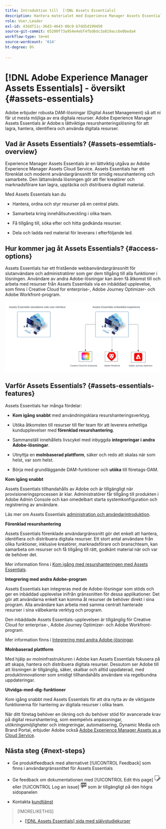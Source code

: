 ```yaml
---
title: Introduktion till  [!DNL Assets Essentials]
description: Hantera materialet med Experience Manager Assets Essentials, ett lättanvänt verktyg för hantering av digitala resurser som fungerar i Experience Cloud-program.
role: User,Leader
exl-id: 43ddf11c-36d3-4643-80c9-b7dd5d199450
source-git-commit: 65200f73a954e4ebf4fbd6dc3a819acc6e0beda4
workflow-type: tm+mt
source-wordcount: '614'
ht-degree: 0%

---
```


# [!DNL Adobe Experience Manager Assets Essentials] - översikt {#assets-essentials}

<!-- TBD: Update this banner to remove Beta label. 
![Banner image for beta docs](assets/do-not-localize/banner-image-beta-docs.png)

-->

Adobe erbjuder robusta DAM-lösningar (Digital Asset Management) så att ni får ut mesta möjliga av era digitala resurser. Adobe Experience Manager Assets Essentials är Adobe:s lättviktiga resurshanteringslösning för att lagra, hantera, identifiera och använda digitala resurser.

## Vad är Assets Essentials? {#assets-essemtials-overview}

Experience Manager Assets Essentials är en lättviktig utgåva av Adobe Experience Manager Assets Cloud Service. Assets Essentials har ett förenklat och modernt användargränssnitt för smidig resurshantering och samarbete. Den lättanvända lösningen gör att fler kreatörer och marknadsförare kan lagra, upptäcka och distribuera digitalt material.

Med Assets Essentials kan du

* Hantera, ordna och styr resurser på en central plats.

* Samarbeta kring innehållsutveckling i olika team.

* Få tillgång till, söka efter och hitta godkända resurser.

* Dela och ladda ned material för leverans i efterföljande led.

## Hur kommer jag åt Assets Essentials? {#access-options}

Assets Essentials har ett fristående webbanvändargränssnitt för slutanvändare och administratörer som ger dem tillgång till alla funktioner i lösningen. Användare av andra Adobe-lösningar kan även få åtkomst till och arbeta med resurser från Assets Essentials via en inbäddad upplevelse, som finns i Creative Cloud for enterprise-, Adobe Journey Optimizer- och Adobe Workfront-program.

![Integreringar med andra lösningar](assets/assets-essentials-integration.svg)

## Varför Assets Essentials? {#assets-essentials-features}

Assets Essentials har många fördelar:

* **Kom igång snabbt** med användningsklara resurshanteringsverktyg.

* Utöka åtkomsten till resurser till fler team för att leverera enhetliga kundupplevelser med **förenklad resurshantering**.

* Sammanställ innehållets livscykel med inbyggda **integreringar i andra Adobe-lösningar**.

* Utnyttja en **molnbaserad plattform**, säker och redo att skalas när som helst, var som helst.

* Börja med grundläggande DAM-funktioner och **utöka** till företags-DAM.

**Kom igång snabbt**

Assets Essentials tillhandahålls av Adobe och är tillgängligt när provisioneringsprocessen är klar. Administratörer får tillgång till produkten i Adobe Admin Console och kan omedelbart starta systemkonfiguration och registrering av användare.

Läs mer om Assets Essentials [administration och användarintroduktion](deploy-administer.md).

**Förenklad resurshantering**

Assets Essentials förenklade användargränssnitt gör det enkelt att hantera, identifiera och distribuera digitala resurser. Ett stort antal användare från olika funktioner, inklusive kreatörer, marknadsförare och branschteam, kan samarbeta om resurser och få tillgång till rätt, godkänt material när och var de behöver det.

Mer information finns i [Kom igång med resurshanteringen med Assets Essentials](get-started.md).

**Integrering med andra Adobe-program**

Assets Essentials kan integreras med de Adobe-lösningar som stöds och ger en inbäddad upplevelse inifrån gränssnitten för dessa applikationer. Det gör att användarna enkelt kan komma åt resurser de behöver direkt i sina program. Alla användare kan arbeta med samma centralt hanterade resurser i sina välbekanta verktyg och program.

Den inbäddade Assets Essentials-upplevelsen är tillgänglig för Creative Cloud for enterprise-, Adobe Journey Optimizer- och Adobe Workfront-program.

Mer information finns i [Integrering med andra Adobe-lösningar](integration.md).

**Molnbaserad plattform**

Med hjälp av molninfrastrukturen i Adobe kan Assets Essentials fokusera på att skapa, hantera och distribuera digitala resurser. Dessutom ser Adobe till att lösningen är tillgänglig, säker, skalbar och alltid uppdaterad, med produktinnovationer som smidigt tillhandahålls användare via regelbundna uppdateringar.

**Utvidga-med-dig-funktioner**

Kom igång snabbt med Assets Essentials för att dra nytta av de viktigaste funktionerna för hantering av digitala resurser i olika team.

När ditt företag behöver en ökning och du behöver stöd för avancerade krav på digital resurshantering, som exempelvis anpassningar, utökningsmöjligheter och integreringar, automatisering, Dynamic Media och Brand Portal, erbjuder Adobe också [Adobe Experience Manager Assets as a Cloud Service](https://experienceleague.adobe.com/docs/experience-manager-cloud-service/content/assets/home.html?lang=en).


## Nästa steg {#next-steps}

* Ge produktfeedback med alternativet [!UICONTROL Feedback] som finns i användargränssnittet för Assets Essentials

* Ge feedback om dokumentationen med [!UICONTROL Edit this page] ![redigera sidan](assets/do-not-localize/edit-page.png) eller [!UICONTROL Log an issue] ![skapa ett GitHub-problem](assets/do-not-localize/github-issue.png) som är tillgängligt på den högra sidopanelen

* Kontakta [kundtjänst](https://experienceleague.adobe.com/?support-solution=General#support)


>[!MORELIKETHIS]
>
>* [[!DNL Assets Essentials] sida med självstudiekurser](https://experienceleague.adobe.com/docs/experience-manager-learn/assets-essentials/overview.html?lang=en)
